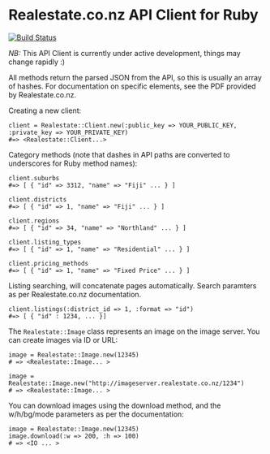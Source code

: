 Realestate.co.nz API Client for Ruby
====================================

[![Build Status](https://secure.travis-ci.org/nikz/realestate-ruby.png)](http://travis-ci.org/nikz/realestate-ruby)

*NB:* This API Client is currently under active development, things may change rapidly :)

All methods return the parsed JSON from the API, so this is usually an array of hashes. For documentation on
specific elements, see the PDF provided by Realestate.co.nz.

Creating a new client:

    client = Realestate::Client.new(:public_key => YOUR_PUBLIC_KEY, :private_key => YOUR_PRIVATE_KEY)
    #=> <Realestate::Client...>

Category methods (note that dashes in API paths are converted to underscores for Ruby method names):

    client.suburbs
    #=> [ { "id" => 3312, "name" => "Fiji" ... } ]

    client.districts
    #=> [ { "id" => 1, "name" => "Fiji" ... } ]

    client.regions
    #=> [ { "id" => 34, "name" => "Northland" ... } ]

    client.listing_types
    #=> [ { "id" => 1, "name" => "Residential" ... } ]

    client.pricing_methods
    #=> [ { "id" => 1, "name" => "Fixed Price" ... } ]

Listing searching, will concatenate pages automatically. Search paramters as per Realestate.co.nz documentation.

    client.listings(:district_id => 1, :format => "id")
    #=> [ { "id" : 1234, ... }]

The `Realestate::Image` class represents an image on the image server. You can create images via ID or URL:

    image = Realestate::Image.new(12345)
    # => <Realestate::Image... >

    image = Realestate::Image.new("http://imageserver.realestate.co.nz/1234")
    # => <Realestate::Image... >

You can download images using the download method, and the w/h/bg/mode parameters as per the documentation:

    image = Realestate::Image.new(12345)
    image.download(:w => 200, :h => 100)
    # => <IO ... >


